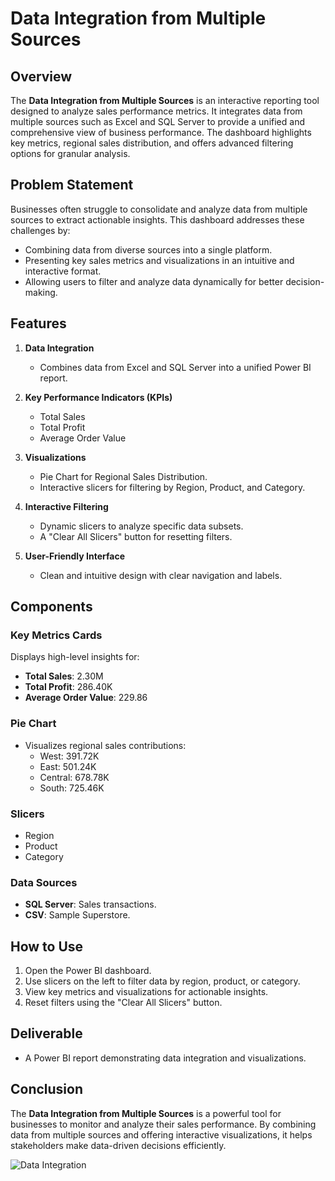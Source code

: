 # Data Integration from Multiple Sources

## Overview
The **Data Integration from Multiple Sources** is an interactive reporting tool designed to analyze sales performance metrics. It integrates data from multiple sources such as Excel and SQL Server to provide a unified and comprehensive view of business performance. The dashboard highlights key metrics, regional sales distribution, and offers advanced filtering options for granular analysis.

## Problem Statement
Businesses often struggle to consolidate and analyze data from multiple sources to extract actionable insights. This dashboard addresses these challenges by:
- Combining data from diverse sources into a single platform.
- Presenting key sales metrics and visualizations in an intuitive and interactive format.
- Allowing users to filter and analyze data dynamically for better decision-making.

## Features
1. **Data Integration**
   - Combines data from Excel and SQL Server into a unified Power BI report.

2. **Key Performance Indicators (KPIs)**
   - Total Sales
   - Total Profit
   - Average Order Value

3. **Visualizations**
   - Pie Chart for Regional Sales Distribution.
   - Interactive slicers for filtering by Region, Product, and Category.

4. **Interactive Filtering**
   - Dynamic slicers to analyze specific data subsets.
   - A "Clear All Slicers" button for resetting filters.

5. **User-Friendly Interface**
   - Clean and intuitive design with clear navigation and labels.

## Components
### Key Metrics Cards
Displays high-level insights for:
- **Total Sales**: 2.30M
- **Total Profit**: 286.40K
- **Average Order Value**: 229.86

### Pie Chart
- Visualizes regional sales contributions:
  - West: 391.72K
  - East: 501.24K
  - Central: 678.78K
  - South: 725.46K

### Slicers
- Region
- Product
- Category

### Data Sources
- **SQL Server**: Sales transactions.
- **CSV**: Sample Superstore.

## How to Use
1. Open the Power BI dashboard.
2. Use slicers on the left to filter data by region, product, or category.
3. View key metrics and visualizations for actionable insights.
4. Reset filters using the "Clear All Slicers" button.

## Deliverable
- A Power BI report demonstrating data integration and visualizations.

## Conclusion
The **Data Integration from Multiple Sources** is a powerful tool for businesses to monitor and analyze their sales performance. By combining data from multiple sources and offering interactive visualizations, it helps stakeholders make data-driven decisions efficiently.

![Data Integration](https://github.com/user-attachments/assets/e3c84c98-5faa-4408-bbd8-0ac0961f77eb)
